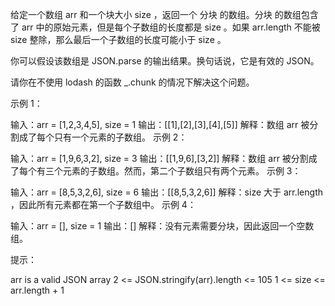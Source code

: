 给定一个数组 arr 和一个块大小 size ，返回一个 分块 的数组。分块 的数组包含了 arr 中的原始元素，但是每个子数组的长度都是 size 。如果 arr.length 不能被 size 整除，那么最后一个子数组的长度可能小于 size 。

你可以假设该数组是 JSON.parse 的输出结果。换句话说，它是有效的 JSON。

请你在不使用 lodash 的函数 \_.chunk 的情况下解决这个问题。

示例 1：

输入：arr = [1,2,3,4,5], size = 1
输出：[[1],[2],[3],[4],[5]]
解释：数组 arr 被分割成了每个只有一个元素的子数组。
示例 2：

输入：arr = [1,9,6,3,2], size = 3
输出：[[1,9,6],[3,2]]
解释：数组 arr 被分割成了每个有三个元素的子数组。然而，第二个子数组只有两个元素。
示例 3：

输入：arr = [8,5,3,2,6], size = 6
输出：[[8,5,3,2,6]]
解释：size 大于 arr.length ，因此所有元素都在第一个子数组中。
示例 4：

输入：arr = [], size = 1
输出：[]
解释：没有元素需要分块，因此返回一个空数组。

提示：

arr is a valid JSON array
2 <= JSON.stringify(arr).length <= 105
1 <= size <= arr.length + 1
